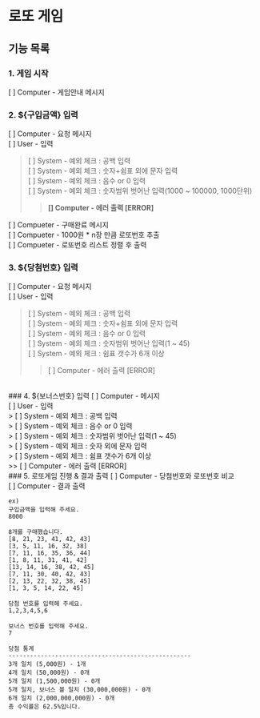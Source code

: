 # 로또 게임
## 기능 목록

### 1. 게임 시작
[ ] Computer - 게임안내 메시지
<br>
### 2. ${구입금액} 입력
[ ] Computer - 요청 메시지 <br>
[ ] User - 입력 <br>
> [ ] System - 예외 체크 : 공백 입력 <br> 
> [ ] System - 예외 체크 : 숫자+쉼표 외에 문자 입력 <br>
> [ ] System - 예외 체크 : 음수 or 0 입력 <br>
> [ ] System - 예외 체크 : 숫자범위 벗어난 입력(1000 ~ 100000, 1000단위)
>> **[] Computer - 에러 출력 [ERROR]**

[ ] Compueter - 구매완료 메시지 <br>
[ ] Compueter - 1000원 * n장 만큼 로또번호 추출 <br>
[ ] Compueter - 로또번호 리스트 정렬 후 출력
<br>
### 3. ${당첨번호} 입력
[ ] Computer - 요청 메시지 <br>
[ ] User - 입력 <br>
> [ ] System - 예외 체크 : 공백 입력 <br>
> [ ] System - 예외 체크 : 숫자+쉼표 외에 문자 입력 <br>
> [ ] System - 예외 체크 : 음수 or 0 입력 <br>
> [ ] System - 예외 체크 : 숫자범위 벗어난 입력(1 ~ 45) <br>
> [ ] System - 예외 체크 : 쉼표 갯수가 6개 이상
>> [ ] Computer - 에러 출력 [ERROR]
<br>
### 4. ${보너스번호} 입력
[ ] Computer - 메시지 <br>
[ ] User - 입력 <br>
> [ ] System - 예외 체크 : 공백 입력 <br>
> [ ] System - 예외 체크 : 음수 or 0 입력 <br>
> [ ] System - 예외 체크 : 숫자범위 벗어난 입력(1 ~ 45) <br>
> [ ] System - 예외 체크 : 숫자 외에 문자 입력 <br>
> [ ] System - 예외 체크 : 쉼표 갯수가 6개 이상 <br>
>> [ ] Computer - 에러 출력 [ERROR]
<br>
### 5. 로또게임 진행 & 결과 출력
[ ] Computer - 당첨번호와 로또번호 비교 <br>
[ ] Computer - 결과 출력


```
ex)
구입금액을 입력해 주세요.
8000

8개를 구매했습니다.
[8, 21, 23, 41, 42, 43]
[3, 5, 11, 16, 32, 38]
[7, 11, 16, 35, 36, 44]
[1, 8, 11, 31, 41, 42]
[13, 14, 16, 38, 42, 45]
[7, 11, 30, 40, 42, 43]
[2, 13, 22, 32, 38, 45]
[1, 3, 5, 14, 22, 45]

당첨 번호를 입력해 주세요.
1,2,3,4,5,6

보너스 번호를 입력해 주세요.
7

당첨 통계
---------------------------------------------------
3개 일치 (5,000원) - 1개
4개 일치 (50,000원) - 0개
5개 일치 (1,500,000원) - 0개
5개 일치, 보너스 볼 일치 (30,000,000원) - 0개
6개 일치 (2,000,000,000원) - 0개
총 수익률은 62.5%입니다.
```